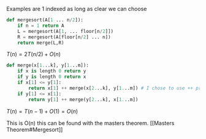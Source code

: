 Examples are 1 indexed as long as clear we can choose
```python
def mergesort(A[1 ... n/2]):
	if n = 1 return A
	L = mergesort(A[1, ... floor[n/2]])
	R = mergesort(A[floor[n/2] ... n])
	return merge(L,R)
```
$T(n) = 2T(n/2) + O(n)$


```python
def merge(x[1...k], y[1...m]):
	if x is length 0 return y
	if y is length 0 return x
	if x[1] <= y[1]:
		return x[1] ++ merge(x[2...k], y[1...m]) # I chose to use ++ prof used .join
	if y[1] <= x[1]:
		return y[1] ++ merge(y[2...k], x[1...m])
```
$T(n) = T(n-1) + O(1) = O(n)$

This is O(n) this can be found with the masters theorem.
[[Masters Theorem#Mergesort]]



